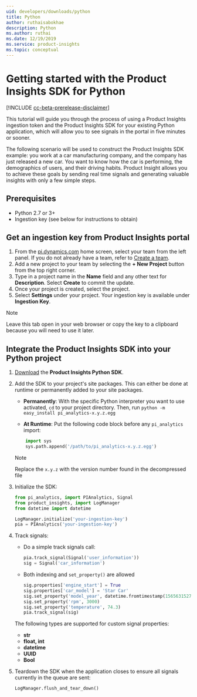 ```yaml
---
uid: developers/downloads/python
title: Python
author: ruthaisabokhae
description: Python
ms.author: ruthai
ms.date: 12/19/2019
ms.service: product-insights
ms.topic: conceptual
---
```


# Getting started with the Product Insights SDK for Python

[!INCLUDE [cc-beta-prerelease-disclaimer]( includes/cc-beta-prerelease-disclaimer.md)]

This tutorial will guide you through the process of using a Product Insights ingestion token and the Product Insights SDK for your existing Python application, which will allow you to see signals in the portal in five minutes or sooner.

The following scenario will be used to construct the Product Insights SDK example: you work at a car manufacturing company, and the company has just released a new car. You want to know how the car is performing, the demographics of users, and their driving habits. Product Insight allows you to achieve these goals by sending real time signals and generating valuable insights with only a few simple steps.

## Prerequisites

- Python 2.7 or 3+
- Ingestion key (see below for instructions to obtain)

## Get an ingestion key from Product Insights portal

1. From the [pi.dynamics.com](http://pi.dynamics.com) home screen, select your team from the left panel. If you do not already have a team, refer to [Create a team](xref:developers/quick-starts/create-a-team).
2. Add a new project to your team by selecting the **+ New Project** button from the top right corner.
3. Type in a project name in the **Name** field and any other text for **Description**. Select **Create** to commit the update.
4. Once your project is created, select the project.
5. Select **Settings** under your project. Your ingestion key is available under **Ingestion Key**.

> [!NOTE]
> Leave this tab open in your web browser or copy the key to a clipboard because you will need to use it later.

## Integrate the Product Insights SDK into your Python project

1. [Download](https://download.pi.dynamics.com/sdk/ProductInsightsSenders/pi_python_sdk.zip) the **Product Insights Python SDK**.

2. Add the SDK to your project's site packages. This can either be done at runtime or permanently added to your site packages.
    - **Permanently**: With the specific Python interpreter you want to use activated, `cd` to your project directory. Then, run `python -m easy_install pi_analytics-x.y.z.egg`

    - **At Runtime**: Put the following code block before any `pi_analytics` import:

    ```python
        import sys
        sys.path.append('/path/to/pi_analytics-x.y.z.egg')
    ```

    > [!NOTE]
    > Replace the `x.y.z` with the version number found in the decompressed file

3. Initialize the SDK:

    ```python
    from pi_analytics, import PIAnalytics, Signal
    from product_insights, import LogManager
    from datetime import datetime

    LogManager.initialize('your-ingestion-key')
    pia = PIAnalytics('your-ingestion-key')
    ```

4. Track signals:
    - Do a simple track signals call:

        ```python
        pia.track_signal(Signal('user_information'))
        sig = Signal('car_information')
        ```

    - Both indexing and `set_property()` are allowed

        ```python
        sig.properties['engine_start'] = True
        sig.properties['car_model'] = 'Star Car'
        sig.set_property('model_year', datetime.fromtimestamp(1565631527))
        sig.set_property('rpm', 3000)
        sig.set_property('temperature', 74.3)
        pia.track_signal(sig)
        ```

    The following types are supported for custom signal properties:
    - **str**
    - **float, int**
    - **datetime**
    - **UUID**
    - **Bool**

5. Teardown the SDK when the application closes to ensure all signals currently in the queue are sent:

    ```python
    LogManager.flush_and_tear_down()
    ```
